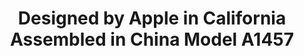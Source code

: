 ---
inv_num: 2017-059
add_credit:
url: 2017-059-designed-by-apple-in-california-assembled-in-china-model-a1457
title: Designed by Apple in California Assembled in China Model A1457
year: '2017'
display_year: '2017'
medium: 'Embossed arches paper. '
dims:
pitch: Ran an iphone through a printing press, LOL.&nbsp;
ps:
live_url:
youtube:
related_code:
subheading:
download:
commission:
related:
layout: things-i-made
---
